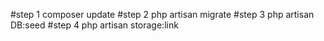 #step 1
composer update 
#step 2
php artisan migrate 
#step 3
php artisan DB:seed
#step 4
php artisan storage:link
